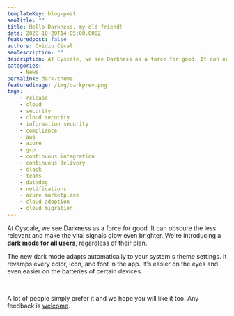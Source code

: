 ```yaml
---
templateKey: blog-post
seoTitle: ""
title: Hello Darkness, my old friend!
date: 2020-10-20T14:05:00.000Z
featuredpost: false
authors: Ovidiu Cical
seoDescription: ""
description: At Cyscale, we see Darkness as a force for good. It can obscure the less relevant and make the vital signals glow even brighter. We're introducing a dark mode for all users
categories:
    - News
permalink: dark-theme
featuredimage: /img/darkprev.png
tags:
    - release
    - cloud
    - security
    - cloud security
    - information security
    - compliance
    - aws
    - azure
    - gcp
    - continuous integration
    - continuous delivery
    - slack
    - teams
    - datadog
    - notifications
    - azure marketplace
    - cloud adoption
    - cloud migration
---
```


At Cyscale, we see Darkness as a force for good. It can obscure the less relevant and make the vital signals glow even brighter. We're introducing a **dark mode for all users**, regardless of their plan.

The new dark mode adapts automatically to your system's theme settings. It revamps every color, icon, and font in the app. It's easier on the eyes and even easier on the batteries of certain devices.

<br/>

A lot of people simply prefer it and we hope you will like it too. Any feedback is [welcome](https://cyscale.com/support).

<br/>